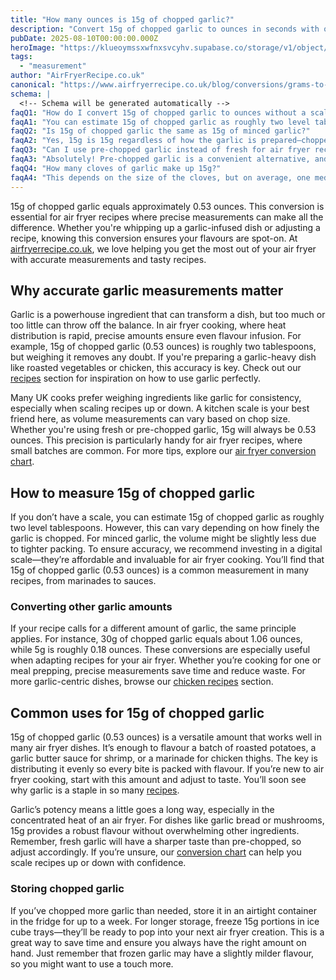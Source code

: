 ```yaml
---
title: "How many ounces is 15g of chopped garlic?"
description: "Convert 15g of chopped garlic to ounces in seconds with our easy guide. Perfect for air fryer recipes and precise cooking measurements."
pubDate: 2025-08-10T00:00:00.000Z
heroImage: "https://klueoymssxwfnxsvcyhv.supabase.co/storage/v1/object/public/Shmucket/15g-chopped-garlic-to-ounces.webp"
tags:
  - "measurement"
author: "AirFryerRecipe.co.uk"
canonical: "https://www.airfryerrecipe.co.uk/blog/conversions/grams-to-ounces/15g-chopped-garlic-to-ounces"
schema: |
  <!-- Schema will be generated automatically -->
faqQ1: "How do I convert 15g of chopped garlic to ounces without a scale?"
faqA1: "You can estimate 15g of chopped garlic as roughly two level tablespoons. However, this can vary based on how finely the garlic is chopped. For minced garlic, it might be slightly less due to tighter packing. For accuracy, we recommend using a digital scale, especially for air fryer recipes where precision matters."
faqQ2: "Is 15g of chopped garlic the same as 15g of minced garlic?"
faqA2: "Yes, 15g is 15g regardless of how the garlic is prepared—chopped, minced, or crushed. However, the volume will differ because minced garlic packs more tightly. In terms of weight, 15g of chopped garlic and 15g of minced garlic both equal 0.53 ounces, but the minced garlic will take up less space."
faqQ3: "Can I use pre-chopped garlic instead of fresh for air fryer recipes?"
faqA3: "Absolutely! Pre-chopped garlic is a convenient alternative, and 15g of it will still equal 0.53 ounces. Just note that pre-chopped garlic often has a milder flavour than fresh, so you might want to add a bit more if you prefer a stronger taste. It’s a great time-saver for busy cooks."
faqQ4: "How many cloves of garlic make up 15g?"
faqA4: "This depends on the size of the cloves, but on average, one medium clove of garlic weighs about 5g. So, 15g of chopped garlic would be roughly three medium cloves. If your cloves are large, you might only need two. For small cloves, you could need four to reach 15g (0.53 ounces)."
---
```

<p>15g of chopped garlic equals approximately 0.53 ounces. This conversion is essential for air fryer recipes where precise measurements can make all the difference. Whether you're whipping up a garlic-infused dish or adjusting a recipe, knowing this conversion ensures your flavours are spot-on. At <a href=https://www.airfryerrecipe.co.uk>airfryerrecipe.co.uk</a>, we love helping you get the most out of your air fryer with accurate measurements and tasty recipes.</p>

<h2>Why accurate garlic measurements matter</h2>
<p>Garlic is a powerhouse ingredient that can transform a dish, but too much or too little can throw off the balance. In air fryer cooking, where heat distribution is rapid, precise amounts ensure even flavour infusion. For example, 15g of chopped garlic (0.53 ounces) is roughly two tablespoons, but weighing it removes any doubt. If you're preparing a garlic-heavy dish like roasted vegetables or chicken, this accuracy is key. Check out our <a href=https://www.airfryerrecipe.co.uk/recipes>recipes</a> section for inspiration on how to use garlic perfectly.</p>

<p>Many UK cooks prefer weighing ingredients like garlic for consistency, especially when scaling recipes up or down. A kitchen scale is your best friend here, as volume measurements can vary based on chop size. Whether you're using fresh or pre-chopped garlic, 15g will always be 0.53 ounces. This precision is particularly handy for air fryer recipes, where small batches are common. For more tips, explore our <a href=https://www.airfryerrecipe.co.uk/air-fryer-conversion-chart>air fryer conversion chart</a>.</p>

<h2>How to measure 15g of chopped garlic</h2>
<p>If you don’t have a scale, you can estimate 15g of chopped garlic as roughly two level tablespoons. However, this can vary depending on how finely the garlic is chopped. For minced garlic, the volume might be slightly less due to tighter packing. To ensure accuracy, we recommend investing in a digital scale—they’re affordable and invaluable for air fryer cooking. You’ll find that 15g of chopped garlic (0.53 ounces) is a common measurement in many recipes, from marinades to sauces.</p>

<h3>Converting other garlic amounts</h3>
<p>If your recipe calls for a different amount of garlic, the same principle applies. For instance, 30g of chopped garlic equals about 1.06 ounces, while 5g is roughly 0.18 ounces. These conversions are especially useful when adapting recipes for your air fryer. Whether you’re cooking for one or meal prepping, precise measurements save time and reduce waste. For more garlic-centric dishes, browse our <a href=https://www.airfryerrecipe.co.uk/recipe-category/chicken>chicken recipes</a> section.</p>

<h2>Common uses for 15g of chopped garlic</h2>
<p>15g of chopped garlic (0.53 ounces) is a versatile amount that works well in many air fryer dishes. It’s enough to flavour a batch of roasted potatoes, a garlic butter sauce for shrimp, or a marinade for chicken thighs. The key is distributing it evenly so every bite is packed with flavour. If you’re new to air fryer cooking, start with this amount and adjust to taste. You’ll soon see why garlic is a staple in so many <a href=https://www.airfryerrecipe.co.uk/recipes>recipes</a>.</p>

<p>Garlic’s potency means a little goes a long way, especially in the concentrated heat of an air fryer. For dishes like garlic bread or mushrooms, 15g provides a robust flavour without overwhelming other ingredients. Remember, fresh garlic will have a sharper taste than pre-chopped, so adjust accordingly. If you’re unsure, our <a href=https://www.airfryerrecipe.co.uk/air-fryer-conversion-chart>conversion chart</a> can help you scale recipes up or down with confidence.</p>

<h3>Storing chopped garlic</h3>
<p>If you’ve chopped more garlic than needed, store it in an airtight container in the fridge for up to a week. For longer storage, freeze 15g portions in ice cube trays—they’ll be ready to pop into your next air fryer creation. This is a great way to save time and ensure you always have the right amount on hand. Just remember that frozen garlic may have a slightly milder flavour, so you might want to use a touch more.</p>
